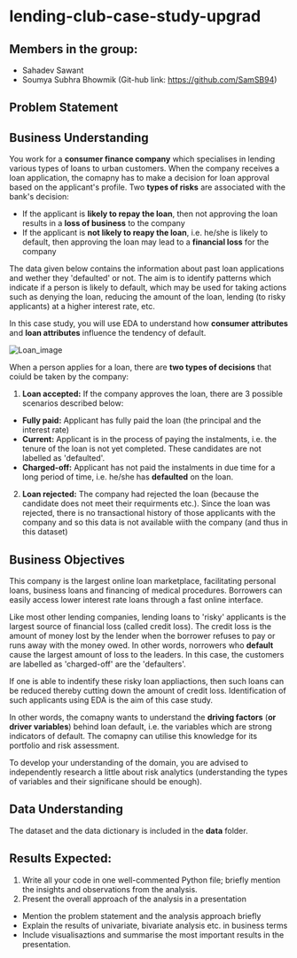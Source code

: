# lending-club-case-study-upgrad

## Members in the group:
- Sahadev Sawant
- Soumya Subhra Bhowmik (Git-hub link: https://github.com/SamSB94)

## Problem Statement

## Business Understanding

You work for a __consumer finance company__ which specialises in lending various types of loans to urban customers. When the company receives a loan application, the comapny has to make a decision for loan approval based on the applicant's profile. Two __types of risks__ are associated with the bank's decision:
  - If the applicant is __likely to repay the loan__, then not approving the loan results in a __loss of business__ to the company
  - If the applicant is __not likely to reapy the loan__, i.e. he/she is likely to default, then approving the loan may lead to a __financial loss__ for the company

The data given below contains the information about past loan applications and wether they 'defaulted' or not. The aim is to identify patterns which indicate if a person is likely to default, which may be used for taking actions such as denying the loan, reducing the amount of the loan, lending (to risky applicants) at a higher interest rate, etc.

In this case study, you will use EDA to understand how __consumer attributes__ and __loan attributes__ influence the tendency of default.

![Loan_image](https://user-images.githubusercontent.com/83507214/162672287-f9f220bf-9e4e-4f39-88c9-8af48d5697d4.png)

When a person applies for a loan, there are __two types of decisions__ that coiuld be taken by the company:

1. __Loan accepted:__ If the company approves the loan, there are 3 possible scenarios described below:
  - __Fully paid:__ Applicant has fully paid the loan (the principal and the interest rate)
  - __Current:__ Applicant is in the process of paying the instalments, i.e. the tenure of the loan is not yet completed. These candidates are not labelled as 'defaulted'.
  - __Charged-off:__ Applicant has not paid the instalments in due time for a long period of time, i.e. he/she has __defaulted__ on the loan.

2. __Loan rejected:__ The company had rejected the loan (because the candidate does not meet their requirments etc.). Since the loan was rejected, there is no transactional history of those applicants with the company and so this data is not available wiith the company (and thus in this dataset)

## Business Objectives

This company is the largest online loan marketplace, facilitating personal loans, business loans and financing of medical procedures. Borrowers can easily access lower interest rate loans through a fast online interface.

Like most other lending companies, lending loans to 'risky' applicants is the largest source of financial loss (called credit loss). The credit loss is the amount of money lost by the lender when the borrower refuses to pay or runs away with the money owed. In other words, norrowers who __default__ cause the largest amount of loss to the leaders. In this case, the customers are labelled as 'charged-off' are the 'defaulters'.

If one is able to indentify these risky loan appliactions, then such loans can be reduced thereby cutting down the amount of credit loss. Identification of such applicants using EDA is the aim of this case study.

In other words, the comapny wants to understand the __driving factors__ (__or driver variables__) behind loan default, i.e. the variables which are strong indicators of default. The comapny can utilise this knowledge for its portfolio and risk assessment.

To develop your understanding of the domain, you are advised to independently research a little about risk analytics (understanding the types of variables and their significane should be enough).

## Data Understanding

The dataset and the data dictionary is included in the __data__ folder.

## Results Expected:

1. Write all your code in one well-commented Python file; briefly mention the insights and observations from the analysis.
2. Present the overall approach of the analysis in a presentation
- Mention the problem statement and the analysis approach briefly
- Explain the results of univariate, bivariate analysis etc. in business terms
- Include visualisaztions and summarise the most important results in the presentation.
